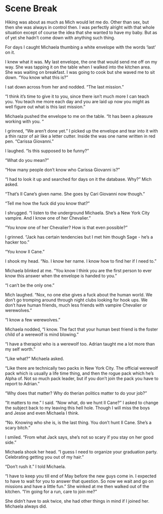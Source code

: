 #  Scene Break

Hiking was about as much as Mich would let me do. Other than sex, but then she
was always in control then. I was perfectly alright with that whole situation
except of course the idea that she wanted to have my baby. But as of yet she
hadn’t come down with anything such thing.

For days I caught Michaela thumbing a white envelope with the words ‘last’ on
it.

I knew what it was. My last envelope, the one that would send me off on my way.
She was tapping it on the table when I walked into the kitchen area. She was
waiting on breakfast. I was going to cook but she waved me to sit down. “You
know what this is?”

I sat down across from her and nodded. “The last mission.”

“I think it’s time to give it to you, since there isn’t much more I can teach
you. You teach me more each day and you are laid up now you might as well figure
out what is this last mission.”

Michaela pushed the envelope to me on the table. “It has been a pleasure working
with you. “

I grinned, “We aren’t done yet.” I picked up the envelope and tear into it with
a thin razor of air like a letter cutter. Inside the was one name written in red
pen. “Carissa Giovanni.”

I laughed. “Is this supposed to be funny?”

“What do you mean?”

“How many people don’t know who Carissa Giovanni is?”

“I had to look it up and searched for days on it the database. Why?” Mich asked.

“That’s Il Cane’s given name. She goes by Cari Giovanni now though.”

“Tell me how the fuck did you know that?”

I shrugged. “I listen to the underground Michaela. She’s a New York City
vampire. And I know one of her Chevalier.”

“You know one of her Chevalier? How is that even possible?”

I grinned. “Jack has certain tendencies but I met him though Sage - he’s a
hacker too.”

“You know Il Cane.”

I shook my head. “No. I know her name. I know how to find her if I need to.”

Michaela blinked at me. “You know I think you are the first person to ever know
this answer when the envelope is handed to you.”

“I can’t be the only one.”

Mich laughed. “Nox, no one else gives a fuck about the human world. We don’t go
tromping around through night clubs looking for hook ups. We don’t have human
friends, much less friends with vampire Chevalier or werewolves.”

“I know a few werewolves.”

Michaela nodded, “I know. The fact that your human best friend is the foster
child of a werewolf is mind blowing.”

“I have a therapist who is a werewolf too. Adrian taught me a lot more than my
self worth.”

“Like what?” Michaela asked.

“Like there are technically two packs in New York City. The official werewolf
pack which is usually a life time thing, and then the rogue pack which he’s
Alpha of. Not so much pack leader, but if you don’t join the pack you have to
report to Adrian.”

“Why does that matter? Why do therian politics matter to do your job?”

“It matters to me.” I said. “Now what, do we hunt Il Cane?” I asked to change
the subject back to my leaving this hell hole. Though I will miss the boys and
Jesse and even Michaela I think.

“No. Knowing who she is, is the last thing. You don’t hunt Il Cane. She’s a
scary bitch.”

I smiled. “From what Jack says, she’s not so scary if you stay on her good
side.”

Michaela shook her head. “I guess I need to organize your graduation party.
Celebrating getting you out of my hair.”

“Don’t rush it.” I told Michaela.

“I have to keep you till end of May before the new guys come in. I expected to
have to wait for you to answer that question. So now we wait and go on missions
and have a little fun.” She winked at me then walked out of the kitchen. “I’m
going for a run, care to join me?”

She didn’t have to ask twice, she had other things in mind if I joined her.
Michaela always did.


<!--stackedit_data:
eyJoaXN0b3J5IjpbNjk1MDQ3ODA0XX0=
-->
